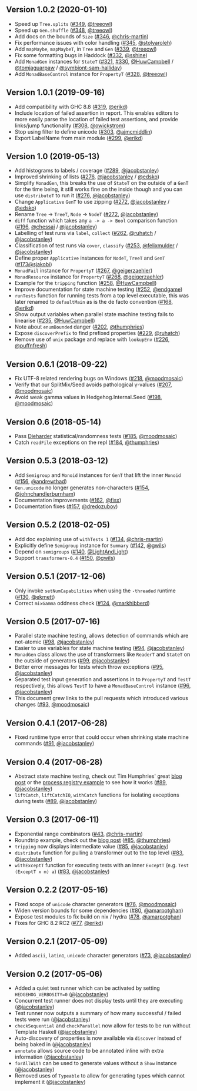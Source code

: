 ## Version 1.0.2 (2020-01-10)
- Speed up `Tree.splits` ([#349][349], [@treeowl][treeowl])
- Speed up `Gen.shuffle` ([#348][348], [@treeowl][treeowl])
- Add docs on the bounds of `Size` ([#346][346], [@chris-martin][chris-martin])
- Fix performance issues with color handling ([#345][345], [@stolyaroleh][stolyaroleh])
- Add `mapMaybe`, `mapMaybeT`, in `Tree` and `Gen` ([#339][339], [@treeowl][treeowl])
- Fix some formatting bugs in Haddock ([#332][332], [@sshine][sshine])
- Add `MonadGen` instances for `StateT` ([#321][321], [#330][330], [@HuwCampbell][HuwCampbell] / [@tomjaguarpaw][tomjaguarpaw] / [@symbiont-sam-halliday][symbiont-sam-halliday])
- Add `MonadBaseControl` instance for `PropertyT` ([#328][328], [@treeowl][treeowl])

## Version 1.0.1 (2019-09-16)
- Add compatibility with GHC 8.8 ([#319][319], [@erikd][erikd])
- Include location of failed assertion in report. This enables editors to more easily parse the location of failed test assertions, and provide links/jump functionality ([#308][308], [@owickstrom][owickstrom])
- Stop using filter to define unicode ([#303][303], [@ajmcmiddlin][ajmcmiddlin])
- Export LabelName from main module ([#299][299], [@erikd][erikd])

## Version 1.0 (2019-05-13)
- Add histograms to labels / coverage ([#289][289], [@jacobstanley][jacobstanley])
- Improved shrinking of lists ([#276][276], [@jacobstanley][jacobstanley] / [@edsko][edsko])
- Simplify `MonadGen`, this breaks the use of `StateT` on the outside of a `GenT` for the time being, it still works fine on the inside though and you can use `distributeT` to run it ([#276][276], [@jacobstanley][jacobstanley])
- Change `Applicative` `GenT` to use zipping ([#272][272], [@jacobstanley][jacobstanley] / [@edsko][edsko])
- Rename `Tree` -> `TreeT`, `Node` -> `NodeT` ([#272][272], [@jacobstanley][jacobstanley])
- `diff` function which takes any `a -> a -> Bool` comparison function ([#196][196], [@chessai][chessai] / [@jacobstanley][jacobstanley])
- Labelling of test runs via `label`, `collect` ([#262][262], [@ruhatch][ruhatch] / [@jacobstanley][jacobstanley])
- Classification of test runs via `cover`, `classify` ([#253][253], [@felixmulder][felixmulder] / [@jacobstanley][jacobstanley])
- Define proper `Applicative` instances for `NodeT`, `TreeT` and `GenT` ([#173][173][@sjakobi][sjakobi])
- `MonadFail` instance for `PropertyT` ([#267][267], [@geigerzaehler][geigerzaehler])
- `MonadResource` instance for `PropertyT` ([#268][268], [@geigerzaehler][geigerzaehler])
- Example for the `tripping` function ([#258][258], [@HuwCampbell][HuwCampbell])
- Improve documentation for state machine testing ([#252][252], [@endgame][endgame])
- `runTests` function for running tests from a top level executable, this was later renamed to `defaultMain` as is the de facto convention ([#168][168], [@erikd][erikd])
- Show output variables when parallel state machine testing fails to linearise ([#235][235], [@HuwCampbell][HuwCampbell])
- Note about `enumBounded` danger ([#202][202], [@thumphries][thumphries])
- Expose `discoverPrefix` to find prefixed properties ([#229][229], [@ruhatch][ruhatch])
- Remove use of `unix` package and replace with `lookupEnv` ([#226][226], [@puffnfresh][puffnfresh])

## Version 0.6.1 (2018-09-22)

- Fix UTF-8 related rendering bugs on Windows ([#218][218], [@moodmosaic][moodmosaic])
- Verify that our SplitMix/Seed avoids pathological γ-values ([#207][207], [@moodmosaic][moodmosaic])
- Avoid weak gamma values in Hedgehog.Internal.Seed ([#198][198], [@moodmosaic][moodmosaic])

## Version 0.6 (2018-05-14)

- Pass [Dieharder][Dieharder] statistical/randomness tests ([#185][185], [@moodmosaic][moodmosaic])
- Catch `readFile` exceptions on the repl ([#184][184], [@thumphries][thumphries])

## Version 0.5.3 (2018-03-12)

- Add `Semigroup` and `Monoid` instances for `GenT` that lift the inner `Monoid` ([#156][156], [@andrewthad][andrewthad])
- `Gen.unicode` no longer generates non-characters ([#154][154], [@johnchandlerburnham][johnchandlerburnham])
- Documentation improvements ([#162][162], [@fisx][fisx])
- Documentation fixes ([#157][157], [@dredozubov][dredozubov])

## Version 0.5.2 (2018-02-05)

- Add doc explaining use of `withTests 1` ([#134][134], [@chris-martin][chris-martin])
- Explicitly define `Semigroup` instance for `Summary` ([#142][142], [@gwils][gwils])
- Depend on `semigroups` ([#140][140], [@LightAndLight][LightAndLight])
- Support `transformers-0.4` ([#150][150], [@gwils][gwils])

## Version 0.5.1 (2017-12-06)

- Only invoke `setNumCapabilities` when using the `-threaded` runtime ([#130][130], [@ekmett][ekmett])
- Correct `mixGamma` oddness check ([#124][124], [@markhibberd][markhibberd])

## Version 0.5 (2017-07-16)

- Parallel state machine testing, allows detection of commands which are not-atomic ([#98][98], [@jacobstanley][jacobstanley])
- Easier to use variables for state machine testing ([#94][94], [@jacobstanley][jacobstanley])
- `MonadGen` class allows the use of transformers like `ReaderT` and `StateT` on the outside of generators ([#99][99], [@jacobstanley][jacobstanley])
- Better error messages for tests which throw exceptions ([#95][95], [@jacobstanley][jacobstanley])
- Separated test input generation and assertions in to `PropertyT` and `TestT` respectively, this allows `TestT` to have a `MonadBaseControl` instance ([#96][96], [@jacobstanley][jacobstanley])
- This document grew links to the pull requests which introduced various changes ([#93][93], [@moodmosaic][moodmosaic])

## Version 0.4.1 (2017-06-28)

- Fixed runtime type error that could occur when shrinking state machine commands ([#91][91], [@jacobstanley][jacobstanley])

## Version 0.4 (2017-06-28)

- Abstract state machine testing, check out Tim Humphries' great [blog post](http://teh.id.au/posts/2017/07/15/state-machine-testing) or the [process registry example](https://github.com/hedgehogqa/haskell-hedgehog/blob/master/hedgehog-example/test/Test/Example/Registry.hs) to see how it works ([#89][89], [@jacobstanley][jacobstanley])
- `liftCatch`, `liftCatchIO`, `withCatch` functions for isolating exceptions during tests ([#89][89], [@jacobstanley][jacobstanley])

## Version 0.3 (2017-06-11)

- Exponential range combinators ([#43][43], [@chris-martin][chris-martin])
- Roundtrip example, check out the [blog post](http://teh.id.au/posts/2017/06/07/round-trip-property/) ([#85][85], [@thumphries][thumphries])
- `tripping` now displays intermediate value ([#85][85], [@jacobstanley][jacobstanley])
- `distribute` function for pulling a transformer out to the top level ([#83][83], [@jacobstanley][jacobstanley])
- `withExceptT` function for executing tests with an inner `ExceptT` (e.g. `Test (ExceptT x m) a`) ([#83][83], [@jacobstanley][jacobstanley])

## Version 0.2.2 (2017-05-16)

- Fixed scope of `unicode` character generators ([#76][76], [@moodmosaic][moodmosaic])
- Widen version bounds for some dependencies ([#80][80], [@amarpotghan][amarpotghan])
- Expose test modules to fix build on nix / hydra ([#78][78], [@amarpotghan][amarpotghan])
- Fixes for GHC 8.2 RC2 ([#77][77], [@erikd][erikd])

## Version 0.2.1 (2017-05-09)

- Added `ascii`, `latin1`, `unicode` character generators ([#73][73], [@jacobstanley][jacobstanley])

## Version 0.2 (2017-05-06)

- Added a quiet test runner which can be activated by setting `HEDGEHOG_VERBOSITY=0` ([@jacobstanley][jacobstanley])
- Concurrent test runner does not display tests until they are executing ([@jacobstanley][jacobstanley])
- Test runner now outputs a summary of how many successful / failed tests were run ([@jacobstanley][jacobstanley])
- `checkSequential` and `checkParallel` now allow for tests to be run without Template Haskell ([@jacobstanley][jacobstanley])
- Auto-discovery of properties is now available via `discover` instead of being baked in ([@jacobstanley][jacobstanley])
- `annotate` allows source code to be annotated inline with extra information ([@jacobstanley][jacobstanley])
- `forAllWith` can be used to generate values without a `Show` instance ([@jacobstanley][jacobstanley])
- Removed uses of `Typeable` to allow for generating types which cannot implement it ([@jacobstanley][jacobstanley])

[Dieharder]:
  https://webhome.phy.duke.edu/~rgb/General/dieharder.php

[jacobstanley]:
  https://github.com/jacobstanley
[chris-martin]:
  https://github.com/chris-martin
[thumphries]:
  https://github.com/thumphries
[moodmosaic]:
  https://github.com/moodmosaic
[amarpotghan]:
  https://github.com/amarpotghan
[erikd]:
  https://github.com/erikd
[ekmett]:
  https://github.com/ekmett
[markhibberd]:
  https://github.com/markhibberd
[gwils]:
  https://github.com/gwils
[LightAndLight]:
  https://github.com/LightAndLight
[johnchandlerburnham]:
  https://github.com/johnchandlerburnham
[andrewthad]:
  https://github.com/andrewthad
[dredozubov]:
  https://github.com/dredozubov
[fisx]:
  https://github.com/fisx
[puffnfresh]:
  https://github.com/puffnfresh
[ruhatch]:
  https://github.com/ruhatch
[HuwCampbell]:
  https://github.com/HuwCampbell
[endgame]:
  https://github.com/endgame
[geigerzaehler]:
  https://github.com/geigerzaehler
[sjakobi]:
  https://github.com/sjakobi
[felixmulder]:
  https://github.com/felixmulder
[chessai]:
  https://github.com/chessai
[edsko]:
  https://github.com/edsko
[ajmcmiddlin]:
  https://github.com/ajmcmiddlin
[owickstrom]:
  https://github.com/owickstrom
[treeowl]:
  https://github.com/treeowl
[tomjaguarpaw]:
  https://github.com/tomjaguarpaw 
[symbiont-sam-halliday]:
  https://github.com/symbiont-sam-halliday
[sshine]:
  https://github.com/sshine
[stolyaroleh]:
  https://github.com/stolyaroleh

[349]:
  https://github.com/hedgehogqa/haskell-hedgehog/pull/349
[348]:
  https://github.com/hedgehogqa/haskell-hedgehog/pull/348
[346]:
  https://github.com/hedgehogqa/haskell-hedgehog/pull/346
[345]:
  https://github.com/hedgehogqa/haskell-hedgehog/pull/345
[339]:
  https://github.com/hedgehogqa/haskell-hedgehog/pull/339
[332]:
  https://github.com/hedgehogqa/haskell-hedgehog/pull/332
[330]:
  https://github.com/hedgehogqa/haskell-hedgehog/pull/330
[328]:
  https://github.com/hedgehogqa/haskell-hedgehog/pull/328
[321]:
  https://github.com/hedgehogqa/haskell-hedgehog/pull/321
[319]:
  https://github.com/hedgehogqa/haskell-hedgehog/pull/319
[308]:
  https://github.com/hedgehogqa/haskell-hedgehog/pull/308
[303]:
  https://github.com/hedgehogqa/haskell-hedgehog/pull/303
[299]:
  https://github.com/hedgehogqa/haskell-hedgehog/pull/299
[289]:
  https://github.com/hedgehogqa/haskell-hedgehog/pull/289
[276]:
  https://github.com/hedgehogqa/haskell-hedgehog/pull/276
[272]:
  https://github.com/hedgehogqa/haskell-hedgehog/pull/272
[268]:
  https://github.com/hedgehogqa/haskell-hedgehog/pull/268
[267]:
  https://github.com/hedgehogqa/haskell-hedgehog/pull/267
[262]:
  https://github.com/hedgehogqa/haskell-hedgehog/pull/262
[258]:
  https://github.com/hedgehogqa/haskell-hedgehog/pull/258
[253]:
  https://github.com/hedgehogqa/haskell-hedgehog/pull/253
[252]:
  https://github.com/hedgehogqa/haskell-hedgehog/pull/252
[235]:
  https://github.com/hedgehogqa/haskell-hedgehog/pull/235
[229]:
  https://github.com/hedgehogqa/haskell-hedgehog/pull/229
[226]:
  https://github.com/hedgehogqa/haskell-hedgehog/pull/226
[218]:
  https://github.com/hedgehogqa/haskell-hedgehog/pull/218
[207]:
  https://github.com/hedgehogqa/haskell-hedgehog/pull/207
[202]:
  https://github.com/hedgehogqa/haskell-hedgehog/pull/202
[198]:
  https://github.com/hedgehogqa/haskell-hedgehog/pull/198
[196]:
  https://github.com/hedgehogqa/haskell-hedgehog/pull/196
[185]:
  https://github.com/hedgehogqa/haskell-hedgehog/pull/185
[184]:
  https://github.com/hedgehogqa/haskell-hedgehog/pull/184
[173]:
  https://github.com/hedgehogqa/haskell-hedgehog/pull/173
[168]:
  https://github.com/hedgehogqa/haskell-hedgehog/pull/168
[162]:
  https://github.com/hedgehogqa/haskell-hedgehog/pull/162
[157]:
  https://github.com/hedgehogqa/haskell-hedgehog/pull/157
[156]:
  https://github.com/hedgehogqa/haskell-hedgehog/pull/156
[154]:
  https://github.com/hedgehogqa/haskell-hedgehog/pull/154
[150]:
  https://github.com/hedgehogqa/haskell-hedgehog/pull/150
[142]:
  https://github.com/hedgehogqa/haskell-hedgehog/pull/142
[140]:
  https://github.com/hedgehogqa/haskell-hedgehog/pull/140
[134]:
  https://github.com/hedgehogqa/haskell-hedgehog/pull/134
[130]:
  https://github.com/hedgehogqa/haskell-hedgehog/pull/130
[124]:
  https://github.com/hedgehogqa/haskell-hedgehog/pull/124
[99]:
  https://github.com/hedgehogqa/haskell-hedgehog/pull/99
[98]:
  https://github.com/hedgehogqa/haskell-hedgehog/pull/98
[96]:
  https://github.com/hedgehogqa/haskell-hedgehog/pull/96
[95]:
  https://github.com/hedgehogqa/haskell-hedgehog/pull/95
[94]:
  https://github.com/hedgehogqa/haskell-hedgehog/pull/94
[93]:
  https://github.com/hedgehogqa/haskell-hedgehog/pull/93
[91]:
  https://github.com/hedgehogqa/haskell-hedgehog/pull/91
[89]:
  https://github.com/hedgehogqa/haskell-hedgehog/pull/89
[85]:
  https://github.com/hedgehogqa/haskell-hedgehog/pull/85
[83]:
  https://github.com/hedgehogqa/haskell-hedgehog/pull/83
[80]:
  https://github.com/hedgehogqa/haskell-hedgehog/pull/80
[78]:
  https://github.com/hedgehogqa/haskell-hedgehog/pull/78
[77]:
  https://github.com/hedgehogqa/haskell-hedgehog/pull/77
[76]:
  https://github.com/hedgehogqa/haskell-hedgehog/pull/76
[73]:
  https://github.com/hedgehogqa/haskell-hedgehog/pull/73
[43]:
  https://github.com/hedgehogqa/haskell-hedgehog/pull/43
